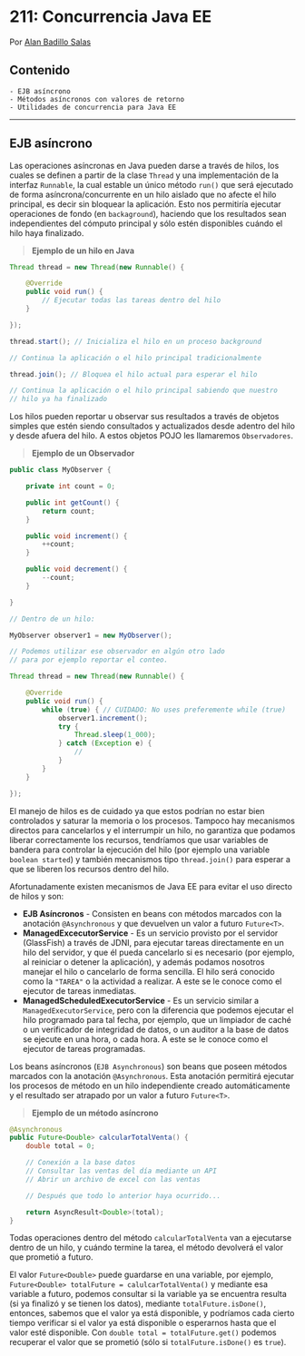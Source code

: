 # 211: Concurrencia Java EE

Por [Alan Badillo Salas](mailto:alan@nomadacode.com)

## Contenido


    - EJB asíncrono
    - Métodos asíncronos con valores de retorno
    - Utilidades de concurrencia para Java EE

---

## EJB asíncrono

Las operaciones asíncronas en Java pueden darse a través de hilos, los cuales se definen a partir de la clase `Thread` y una implementación de la interfaz `Runnable`, la cual estable un único método `run()` que será ejecutado de forma asíncrona/concurrente en un hilo aislado que no afecte el hilo principal, es decir sin bloquear la aplicación. Esto nos permitiría ejecutar operaciones de fondo (en `backaground`), haciendo que los resultados sean independientes del cómputo principal y sólo estén disponibles cuándo el hilo haya finalizado.

> **Ejemplo de un hilo en Java**

```java
Thread thread = new Thread(new Runnable() {

    @Override
    public void run() {
        // Ejecutar todas las tareas dentro del hilo
    }

});

thread.start(); // Inicializa el hilo en un proceso background

// Continua la aplicación o el hilo principal tradicionalmente

thread.join(); // Bloquea el hilo actual para esperar el hilo

// Continua la aplicación o el hilo principal sabiendo que nuestro
// hilo ya ha finalizado
```

Los hilos pueden reportar u observar sus resultados a través de objetos simples que estén siendo consultados y actualizados desde adentro del hilo y desde afuera del hilo. A estos objetos POJO les llamaremos `Observadores`.

> **Ejemplo de un Observador**

```java
public class MyObserver {

    private int count = 0;

    public int getCount() {
        return count;
    }

    public void increment() {
        ++count;
    }

    public void decrement() {
        --count;
    }

}

// Dentro de un hilo:

MyObserver observer1 = new MyObserver();

// Podemos utilizar ese observador en algún otro lado
// para por ejemplo reportar el conteo.

Thread thread = new Thread(new Runnable() {

    @Override
    public void run() {
        while (true) { // CUIDADO: No uses preferemente while (true)
            observer1.increment();
            try {
                Thread.sleep(1_000);
            } catch (Exception e) {
                //
            }
        }
    }

});
```

El manejo de hilos es de cuidado ya que estos podrían no estar bien controlados y saturar la memoria o los procesos. Tampoco hay mecanismos directos para cancelarlos y el interrumpir un hilo, no garantiza que podamos liberar correctamente los recursos, tendríamos que usar variables de bandera para controlar la ejecución del hilo (por ejemplo una variable `boolean started`) y también mecanismos tipo `thread.join()` para esperar a que se liberen los recursos dentro del hilo.

Afortunadamente existen mecanismos de Java EE para evitar el uso directo de hilos y son:

* **EJB Asíncronos** - Consisten en beans con métodos marcados con la anotación `@Asynchronous` y que devuelven un valor a futuro `Future<T>`.
* **ManagedExcecutorService** - Es un servicio provisto por el servidor (GlassFish) a través de JDNI, para ejecutar tareas directamente en un hilo del servidor, y que él pueda cancelarlo si es necesario (por ejemplo, al reiniciar o detener la aplicación), y además podamos nosotros manejar el hilo o cancelarlo de forma sencilla. El hilo será conocido como la `"TAREA"` o la actividad a realizar. A este se le conoce como el ejecutor de tareas inmediatas.
* **ManagedScheduledExecutorService** - Es un servicio similar a `ManagedExecutorService`, pero con la diferencia que podemos ejecutar el hilo programado para tal fecha, por ejemplo, que un limpiador de caché o un verificador de integridad de datos, o un auditor a la base de datos se ejecute en una hora, o cada hora. A este se le conoce como el ejecutor de tareas programadas.

Los beans asíncronos (`EJB Asynchronous`) son beans que poseen métodos marcados con la anotación `@Asynchronous`. Esta anotación permitirá ejecutar los procesos de método en un hilo independiente creado automáticamente y el resultado ser atrapado por un valor a futuro `Future<T>`.

> **Ejemplo de un método asíncrono**

```java
@Asynchronous
public Future<Double> calcularTotalVenta() {
    double total = 0;

    // Conexión a la base datos
    // Consultar las ventas del día mediante un API
    // Abrir un archivo de excel con las ventas

    // Después que todo lo anterior haya ocurrido...

    return AsyncResult<Double>(total);
}
```

Todas operaciones dentro del método `calcularTotalVenta` van a ejecutarse dentro de un hilo, y cuándo termine la tarea, el método devolverá el valor que prometió a futuro.

El valor `Future<Double>` puede guardarse en una variable, por ejemplo, `Future<Double> totalFuture = calulcarTotalVenta()` y mediante esa variable a futuro, podemos consultar si la variable ya se encuentra resulta (si ya finalizó y se tienen los datos), mediante `totalFuture.isDone()`, entonces, sabemos que el valor ya está disponible, y podríamos cada cierto tiempo verificar si el valor ya está disponible o esperarnos hasta que el valor esté disponible. Con `double total = totalFuture.get()` podemos recuperar el valor que se prometió (sólo si `totalFuture.isDone()` es `true`).